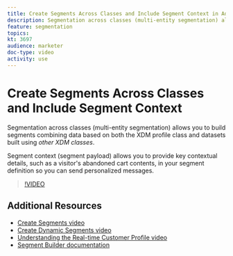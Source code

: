 ```yaml
---
title: Create Segments Across Classes and Include Segment Context in Adobe Experience Platform
description: Segmentation across classes (multi-entity segmentation) allows you to build segments combining data based on both the XDM profile class and datasets built using other XDM classes. Segment context (segment payload) allows you to provide key contextual details, such as a visitor's abandoned cart contents, in your segment definition so you can send personalized messages.
feature: segmentation
topics:
kt: 3697
audience: marketer
doc-type: video
activity: use
---
```


# Create Segments Across Classes and Include Segment Context

Segmentation across classes (multi-entity segmentation) allows you to build segments combining data based on both the XDM profile class and datasets built using *other XDM classes*.

Segment context (segment payload) allows you to provide key contextual details, such as a visitor's abandoned cart contents, in your segment definition so you can send personalized messages.
>[!VIDEO](https://video.tv.adobe.com/v/28947?quality=12&learn=on)

## Additional Resources

* [Create Segments video](create-segments.md)
* [Create Dynamic Segments video](create-dynamic-segments.md)
* [Understanding the Real-time Customer Profile video](../profiles/bring-data-into-the-real-time-customer-profile.md)
* [Segment Builder documentation](https://www.adobe.io/apis/experienceplatform/home/profile-identity-segmentation/profile-identity-segmentation-services.html#!api-specification/markdown/narrative/technical_overview/segmentation/segmentation-overview.md)
